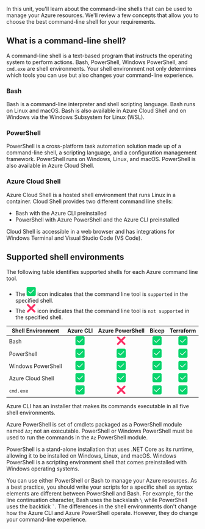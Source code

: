 In this unit, you'll learn about the command-line shells that can be used to manage your Azure
resources. We'll review a few concepts that allow you to choose the best command-line shell for your
requirements.

## What is a command-line shell?

A command-line shell is a text-based program that instructs the operating system to perform actions.
Bash, PowerShell, Windows PowerShell, and `cmd.exe` are shell environments. Your shell environment
not only determines which tools you can use but also changes your command-line experience.

### Bash

Bash is a command-line interpreter and shell scripting language. Bash runs on Linux and macOS. Bash
is also available in Azure Cloud Shell and on Windows via the Windows Subsystem for Linux (WSL).

### PowerShell

PowerShell is a cross-platform task automation solution made up of a command-line shell, a scripting
language, and a configuration management framework. PowerShell runs on Windows, Linux, and macOS.
PowerShell is also available in Azure Cloud Shell.

### Azure Cloud Shell

Azure Cloud Shell is a hosted shell environment that runs Linux in a container. Cloud Shell provides
two different command line shells:

- Bash with the Azure CLI preinstalled
- PowerShell with Azure PowerShell and the Azure CLI preinstalled

Cloud Shell is accessible in a web browser and has integrations for Windows Terminal and Visual
Studio Code (VS Code).

## Supported shell environments

The following table identifies supported shells for each Azure command line tool.

- The ![Supported][1] icon indicates that the command line tool is `supported` in the specified
  shell.
- The ![Not supported][3] icon indicates that the command line tool is `not supported` in the
  specified shell.

| Shell Environment  |    Azure CLI    |  Azure PowerShell   |      Bicep      |    Terraform    |
| ------------------ | :-------------: | :-----------------: | :-------------: | :-------------: |
| Bash               | ![Supported][1] | ![Not supported][3] | ![Supported][1] | ![Supported][1] |
| PowerShell         | ![Supported][1] |   ![Supported][1]   | ![Supported][1] | ![Supported][1] |
| Windows PowerShell | ![Supported][1] |   ![Supported][1]   | ![Supported][1] | ![Supported][1] |
| Azure Cloud Shell  | ![Supported][1] |   ![Supported][1]   | ![Supported][1] | ![Supported][1] |
| `cmd.exe`          | ![Supported][1] | ![Not supported][3] | ![Supported][1] | ![Supported][1] |

Azure CLI has an installer that makes its commands executable in all five shell environments.

Azure PowerShell is set of cmdlets packaged as a PowerShell module named `Az`; not an executable.
PowerShell or Windows PowerShell must be used to run the commands in the `Az` PowerShell module.

PowerShell is a stand-alone installation that uses .NET Core as its runtime, allowing it to be
installed on Windows, Linux, and macOS. Windows PowerShell is a scripting environment shell that
comes preinstalled with Windows operating systems.

You can use either PowerShell or Bash to manage your Azure resources. As a best practice, you should
write your scripts for a specific shell as syntax elements are different between PowerShell and
Bash. For example, for the line continuation character, Bash uses the backslash `\` while PowerShell
uses the backtick `` ` ``. The differences in the shell environments don't change how the Azure CLI
and Azure PowerShell operate. However, they do change your command-line experience.

<!-- link references -->
[1]: ../media/shared/check-mark-button-2705.svg
[3]: ../media/shared/cross-mark-274c.svg
